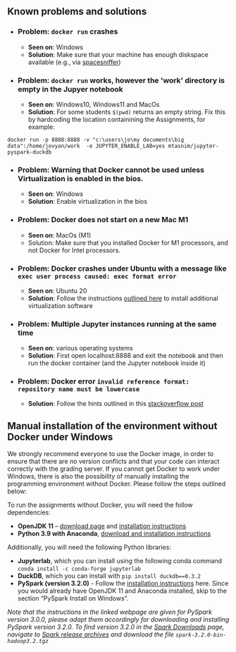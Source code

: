 ## Known problems and solutions

* ### Problem: `docker run` crashes  
  * __Seen on__: Windows  
  * __Solution__: Make sure that your machine has enough diskspace available (e.g., via [spacesniffer](http://www.uderzo.it/main_products/space_sniffer/))

 * ### Problem: `docker run` works, however the 'work' directory is empty in the Jupyer notebook
   * __Seen on__: Windows10, Windows11 and MacOs
   * __Solution__: For some students `$(pwd)` returns an empty string. Fix this by hardcoding the location containining the Assignments, for example:
 ```
 docker run -p 8888:8888 -v "c:\users\jo\my documents\big data":/home/jovyan/work  -e JUPYTER_ENABLE_LAB=yes mtasnim/jupyter-pyspark-duckdb
 ```
 
 * ### Problem: Warning that Docker cannot be used unless Virtualization is enabled in the bios. 
   * __Seen on__: Windows  
   * __Solution__: Enable virtualization in the bios

 * ### Problem: Docker does not start on a new Mac M1
   * __Seen on__: MacOs (M1)
   * Solution: Make sure that you installed Docker for M1 processors, and not Docker for Intel processors.

 * ### Problem: Docker crashes under Ubuntu with a message like `exec user process caused: exec format error`
   * __Seen on__: Ubuntu 20
   * __Solution__: Follow the instructions [outlined here](https://github.com/schelterlabs/big-data-course-2022-assignments/issues/1) to install additional  virtualization software

 * ### Problem: Multiple Jupyter instances running at the same time
   * __Seen on__: various operating systems
   * __Solution__: First open localhost:8888 and exit the notebook and then run the docker container (and the Jupyter notebook inside it)

 * ### Problem: Docker error `invalid reference format: repository name must be lowercase`
   * __Solution__: Follow the hints outlined in this [stackoverflow post](https://stackoverflow.com/questions/45682010/docker-invalid-reference-format) 


## Manual installation of the environment without Docker under Windows

We strongly recommend everyone to use the Docker image, in order to ensure that there are no version conflicts and that your code can interact correctly with the grading server. If you cannot get Docker to work under Windows, there is also the possibility of manually installing the programming environment without Docker. Please follow the steps outlined below:

To run the assignments without Docker, you will need the follow dependencies:

  * __OpenJDK 11__ – [download page](https://jdk.java.net/archive/) and [installation instructions](https://stackoverflow.com/questions/52511778/how-to-install-openjdk-11-on-windows)
  * __Python 3.9 with Anaconda__, [download and installation instructions](https://docs.anaconda.com/anaconda/install/windows/)
 
Additionally, you will need the following Python libraries:
 
 * __Jupyterlab__, which you can install using the following conda command `conda install -c conda-forge jupyterlab`
 * __DuckDB__, which you can install with `pip install duckdb==0.3.2`
 * __PySpark (version 3.2.0)__ - Follow the [installation instructions](https://sparkbyexamples.com/pyspark/how-to-install-and-run-pyspark-on-windows/) here. 
Since you would already have OpenJDK 11 and Anaconda installed, skip to the section “PySpark Install on Windows”. 

_Note that the instructions in the linked webpage are given for PySpark version 3.0.0, please adapt them accordingly for downloading and installing PySpark version 3.2.0. To find version 3.2.0 in the [Spark Downloads](https://spark.apache.org/downloads.html) page, navigate to [Spark release archives](https://archive.apache.org/dist/spark/) and download the file `spark-3.2.0-bin-hadoop3.2.tgz`_
 




